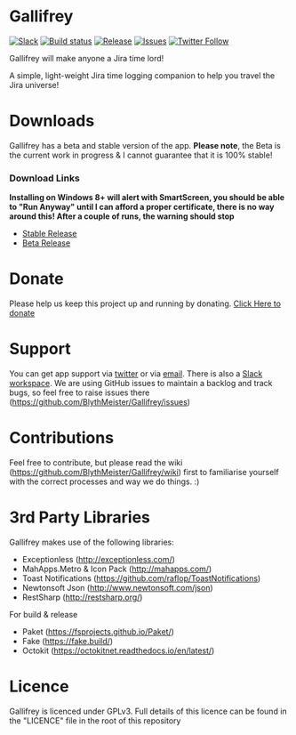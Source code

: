 Gallifrey
=========

[![Slack](https://img.shields.io/badge/slack-join-green.svg?logo=slack&style=flat)](https://join.slack.com/t/gallifreyapp/shared_invite/enQtNDA2MDU3OTYwNDgyLTc3YjBjOTc2MDkxNWM3MWYxNDgwNTMyMWI5ZmRhYmZiZWRlOGVkMGQwZDFlOTJlN2I4ZGI5MmExZGY5ZmM2YjI)
[![Build status](https://ci.appveyor.com/api/projects/status/r7pncss5a8qg3jj0/branch/master?svg=true)](https://ci.appveyor.com/project/BlythMeister/gallifrey/branch/master)
[![Release](https://img.shields.io/github/release/BlythMeister/Gallifrey.svg?style=flat)](https://github.com/BlythMeister/Gallifrey/releases/latest)
[![Issues](https://img.shields.io/github/issues/BlythMeister/Gallifrey.svg?style=flat)](https://github.com/BlythMeister/Gallifrey/issues)
[![Twitter Follow](https://img.shields.io/twitter/follow/GallifreyApp.svg?style=social?style=flat)](https://twitter.com/GallifreyApp)

Gallifrey will make anyone a Jira time lord!

A simple, light-weight Jira time logging companion to help you travel the Jira universe!

Downloads
=========

Gallifrey has a beta and stable version of the app.
**Please note**, the Beta is the current work in progress & I cannot guarantee that it is 100% stable! 

### Download Links

**Installing on Windows 8+ will alert with SmartScreen, you should be able to "Run Anyway" until I can afford a proper certificate, there is no way around this!  After a couple of runs, the warning should stop**

* [Stable Release](http://releases.gallifreyapp.co.uk/download/modern/stable/setup.exe)
* [Beta Release](http://releases.gallifreyapp.co.uk/download/modern/beta/setup.exe)

Donate
=========

Please help us keep this project up and running by donating.
[Click Here to donate](http://www.gallifreyapp.co.uk/donations.html) 

Support
=========

You can get app support via [twitter](https://twitter.com/GallifreyApp) or via [email](mailto:support@GallifreyApp.co.uk).
There is also a [Slack workspace](https://join.slack.com/t/gallifreyapp/shared_invite/enQtNDA2MDU3OTYwNDgyLTc3YjBjOTc2MDkxNWM3MWYxNDgwNTMyMWI5ZmRhYmZiZWRlOGVkMGQwZDFlOTJlN2I4ZGI5MmExZGY5ZmM2YjI).
We are using GitHub issues to maintain a backlog and track bugs, so feel free to raise issues there (https://github.com/BlythMeister/Gallifrey/issues)

Contributions
=========

Feel free to contribute, but please read the wiki (https://github.com/BlythMeister/Gallifrey/wiki) first to familiarise yourself with the correct processes and way we do things. :)

3rd Party Libraries
=========

Gallifrey makes use of the following libraries:

* Exceptionless (http://exceptionless.com/)
* MahApps.Metro & Icon Pack (http://mahapps.com/)
* Toast Notifications (https://github.com/raflop/ToastNotifications)
* Newtonsoft Json (http://www.newtonsoft.com/json)
* RestSharp (http://restsharp.org/)

For build & release

* Paket (https://fsprojects.github.io/Paket/)
* Fake (https://fake.build/)
* Octokit (https://octokitnet.readthedocs.io/en/latest/)

Licence
=========

Gallifrey is licenced under GPLv3.
Full details of this licence can be found in the "LICENCE" file in the root of this repository

